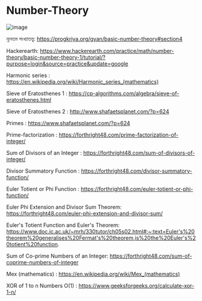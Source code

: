 # Number-Theory

![image](https://github.com/user-attachments/assets/0ea9edde-c9e8-4f78-ac5c-dd12192b09aa)




ন্যূনতম সংখ্যাতত্ত্ব:  https://progkriya.org/gyan/basic-number-theory#section4

Hackerearth: https://www.hackerearth.com/practice/math/number-theory/basic-number-theory-1/tutorial/?purpose=login&source=practice&update=google

Harmonic series : https://en.wikipedia.org/wiki/Harmonic_series_(mathematics)

Sieve of Eratosthenes 1 : https://cp-algorithms.com/algebra/sieve-of-eratosthenes.html

Sieve of Eratosthenes 2 : http://www.shafaetsplanet.com/?p=624 

Primes : https://www.shafaetsplanet.com/?p=624

Prime-factorization : https://forthright48.com/prime-factorization-of-integer/

Sum of Divisors of an Integer : https://forthright48.com/sum-of-divisors-of-integer/

Divisor Summatory Function : https://forthright48.com/divisor-summatory-function/

Euler Totient or Phi Function : https://forthright48.com/euler-totient-or-phi-function/

Euler Phi Extension and Divisor Sum Theorem: https://forthright48.com/euler-phi-extension-and-divisor-sum/






Euler's Totient Function and Euler's Theorem: https://www.doc.ic.ac.uk/~mrh/330tutor/ch05s02.html#:~:text=Euler's%20theorem%20generalises%20Fermat's%20theorem,is%20the%20Euler's%20totient%20function.






Sum of Co-prime Numbers of an Integer: https://forthright48.com/sum-of-coprime-numbers-of-integer

Mex (mathematics) : https://en.wikipedia.org/wiki/Mex_(mathematics)

XOR of 1 to n Numbers O(1) : https://www.geeksforgeeks.org/calculate-xor-1-n/

